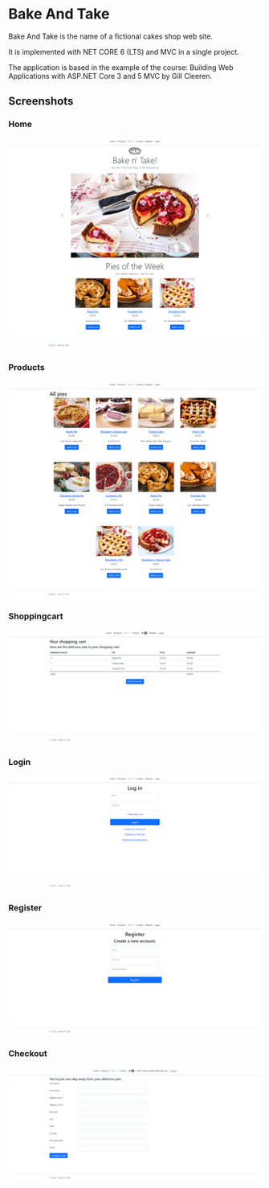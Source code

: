 # Bake And Take

Bake And Take is the name of a fictional cakes shop web site. 

It is implemented with NET CORE 6 (LTS) and MVC in a single project.

The application is based in the example of the course: Building Web Applications with ASP.NET Core 3 and 5 MVC by Gill Cleeren.

## Screenshots

### Home
![home](screencaptures\home.png)

### Products
![products](screencaptures\products.png)

### Shoppingcart
![shoppingcart](screencaptures\shoppingcart.png)

### Login
![login](screencaptures\login.png)

### Register
![register](screencaptures\register.png)

### Checkout
![checkout](screencaptures\checkout.png)